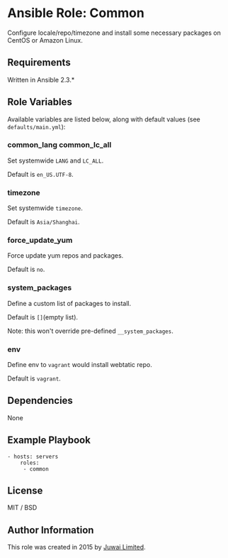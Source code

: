 Ansible Role: Common
=========

Configure locale/repo/timezone and install some necessary packages on CentOS or Amazon Linux.

Requirements
------------

Written in Ansible 2.3.*

Role Variables
--------------

Available variables are listed below, along with default values (see `defaults/main.yml`):

### common_lang common_lc_all

Set systemwide `LANG` and `LC_ALL`.

Default is `en_US.UTF-8`.

### timezone

Set systemwide `timezone`.

Default is `Asia/Shanghai`.

### force_update_yum

Force update yum repos and packages.

Default is `no`.

### system_packages

Define a custom list of packages to install.

Default is `[]`(empty list).

Note: this won't override pre-defined `__system_packages`.

### env

Define env to `vagrant` would install webtatic repo.

Default is `vagrant`.

Dependencies
------------

None

Example Playbook
----------------

    - hosts: servers
        roles:
         - common

License
-------

MIT / BSD

Author Information
------------------

This role was created in 2015 by [Juwai Limited](http://www.juwai.com).
